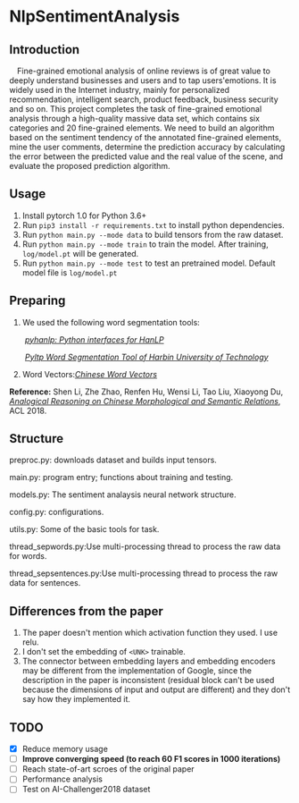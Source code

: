 # NlpSentimentAnalysis

## Introduction
&#8194;&#8194;Fine-grained emotional analysis of online reviews is of great value to deeply understand businesses and users and to tap users'emotions. It is widely used in the Internet industry, mainly for personalized recommendation, intelligent search, product feedback, business security and so on. This project completes the task of fine-grained emotional analysis through a high-quality massive data set, which contains six categories and 20 fine-grained elements. We need to build an algorithm based on the sentiment tendency of the annotated fine-grained elements, mine the user comments, determine the prediction accuracy by calculating the error between the predicted value and the real value of the scene, and evaluate the proposed prediction algorithm.
## Usage

1. Install pytorch 1.0 for Python 3.6+
2. Run `pip3 install -r requirements.txt` to install python dependencies.
3. Run `python main.py --mode data` to build tensors from the raw dataset.
4. Run `python main.py --mode train` to train the model. After training, `log/model.pt` will be generated.
5. Run `python main.py --mode test` to test an pretrained model. Default model file is `log/model.pt`
## Preparing
1. We used the following word segmentation tools:

&#8194;&#8194;&#8194;&#8194;<a href="https://github.com/hankcs/pyhanlp"><em>pyhanlp: Python interfaces for HanLP</em></a>

&#8194;&#8194;&#8194;&#8194;<a href="https://github.com/HIT-SCIR/pyltp"><em>Pyltp Word Segmentation Tool of Harbin University of Technology </em></a>

2. Word Vectors:<a href="https://github.com/Embedding/Chinese-Word-Vectors"><em>Chinese Word Vectors</em></a>

**Reference:**
Shen Li, Zhe Zhao, Renfen Hu, Wensi Li, Tao Liu, Xiaoyong Du, <a href="http://aclweb.org/anthology/P18-2023"><em>Analogical Reasoning on Chinese Morphological and Semantic Relations</em></a>, ACL 2018.

## Structure
preproc.py: downloads dataset and builds input tensors.

main.py: program entry; functions about training and testing.

models.py: The sentiment analaysis neural network structure.

config.py: configurations.

utils.py: Some of the basic tools for task.

thread_sepwords.py:Use multi-processing thread to process the raw data for words.

thread_sepsentences.py:Use multi-processing thread to process the raw data for sentences.

## Differences from the paper

1. The paper doesn't mention which activation function they used. I use relu.
2. I don't set the embedding of `<UNK>` trainable.
3. The connector between embedding layers and embedding encoders may be different from the implementation of Google, since the description in the paper is inconsistent (residual block can't be used because the dimensions of input and output are different) and they don't say how they implemented it.

## TODO

- [x] Reduce memory usage
- [ ] **Improve converging speed (to reach 60 F1 scores in 1000 iterations)**
- [ ] Reach state-of-art scroes of the original paper
- [ ] Performance analysis
- [ ] Test on AI-Challenger2018 dataset
